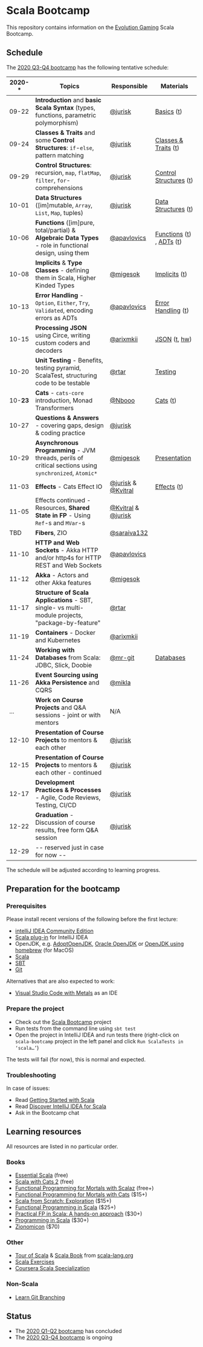 # Scala Bootcamp

This repository contains information on the [Evolution Gaming](https://eng.evolutiongaming.com/) Scala Bootcamp.

## Schedule

The [2020 Q3-Q4 bootcamp](https://scala-bootcamp.evolutiongaming.com/) has the following tentative schedule:

| 2020-*    | Topics                                                                                                     | Responsible                                                                   | Materials                                                                                                                                                                                                                                                                                                                                  |
|-----------|------------------------------------------------------------------------------------------------------------|-------------------------------------------------------------------------------|--------------------------------------------------------------------------------------------------------------------------------------------------------------------------------------------------------------------------------------------------------------------------------------------------------------------------------------------|
| 09-22     | **Introduction** and **basic Scala Syntax** (types, functions, parametric polymorphism)                    | [@jurisk](https://github.com/jurisk)                                          | [Basics](src/main/scala/com/evolutiongaming/bootcamp/basics/Basics.scala) ([t](src/test/scala/com/evolutiongaming/bootcamp/basics/BasicsSpec.scala))                                                                                                                                                                                       |
| 09-24     | **Classes & Traits** and some **Control Structures**: `if`-`else`, pattern matching                        | [@jurisk](https://github.com/jurisk)                                          | [Classes & Traits](src/main/scala/com/evolutiongaming/bootcamp/basics/ClassesAndTraits.scala) ([t](src/test/scala/com/evolutiongaming/bootcamp/basics/ClassesAndTraitsSpec.scala))                                                                                                                                                         |
| 09-29     | **Control Structures**: recursion, `map`, `flatMap`, `filter`, `for`-comprehensions                        | [@jurisk](https://github.com/jurisk)                                          | [Control Structures](src/main/scala/com/evolutiongaming/bootcamp/basics/ControlStructures.scala) ([t](src/test/scala/com/evolutiongaming/bootcamp/basics/ControlStructuresSpec.scala))                                                                                                                                                     |
| 10-01     | **Data Structures** ([im]mutable, `Array`, `List`, `Map`, tuples)                                          | [@jurisk](https://github.com/jurisk)                                          | [Data Structures](src/main/scala/com/evolutiongaming/bootcamp/basics/DataStructures.scala) ([t](src/test/scala/com/evolutiongaming/bootcamp/basics/DataStructuresSpec.scala))                                                                                                                                                              |
| 10-06     | **Functions** ([im]pure, total/partial) & **Algebraic Data Types** - role in functional design, using them | [@apavlovics](https://github.com/apavlovics)                                  | [Functions](src/main/scala/com/evolutiongaming/bootcamp/functions/Functions.scala) ([t](src/test/scala/com/evolutiongaming/bootcamp/functions/FunctionsSpec.scala)) , [ADTs](src/main/scala/com/evolutiongaming/bootcamp/adt/AlgebraicDataTypes.scala) ([t](src/test/scala/com/evolutiongaming/bootcamp/adt/AlgebraicDataTypesSpec.scala)) |
| 10-08     | **Implicits** & **Type Classes** - defining them in Scala, Higher Kinded Types                             | [@migesok](https://github.com/migesok)                                        | [Implicits](src/main/scala/com/evolutiongaming/bootcamp/typeclass/Implicits.scala) ([t](src/test/scala/com/evolutiongaming/bootcamp/typeclass/ImplicitsSpec.scala))                                                                                                                                                                        |
| 10-13     | **Error Handling** - `Option`, `Either`, `Try`, `Validated`, encoding errors as ADTs                       | [@apavlovics](https://github.com/apavlovics)                                  | [Error Handling](src/main/scala/com/evolutiongaming/bootcamp/error_handling/ErrorHandling.scala) ([t](src/test/scala/com/evolutiongaming/bootcamp/error_handling/ErrorHandlingSpec.scala))                                                                                                                                                 |
| 10-15     | **Processing JSON** using Circe, writing custom coders and decoders                                        | [@arixmkii](https://github.com/arixmkii)                                      | [JSON](src/main/scala/com/evolutiongaming/bootcamp/json/CirceExercises.scala) ([t](src/test/scala/com/evolutiongaming/bootcamp/json/CirceExercisesSpec.scala), [hw](src/test/scala/com/evolutiongaming/bootcamp/json/HomeworkSpec.scala))                                                                                                  |
| 10-20     | **Unit Testing** - Benefits, testing pyramid, ScalaTest, structuring code to be testable                   | [@rtar](https://github.com/rtar)                                              | [Testing](src/test/scala/com/evolutiongaming/bootcamp/testing2)                                                                                                                                                                                                                                                                                                                                           |
| 10-**23** | **Cats** - `cats-core` introduction, Monad Transformers                                                    | [@Nbooo](https://github.com/Nbooo)                                            | [Cats](https://github.com/evolution-gaming/scala-bootcamp/tree/master/src/main/scala/com/evolutiongaming/bootcamp/cats/v2) ([t](https://github.com/evolution-gaming/scala-bootcamp/tree/master/src/test/scala/com/evolutiongaming/bootcamp/cats/v2))                                                                                                                                                                                                                                                                                                                                           |
| 10-27     | **Questions & Answers** - covering gaps, design & coding practice                                          | [@jurisk](https://github.com/jurisk)                                          |                                                                                                                                                                                                                                                                                                                                            |
| 10-29     | **Asynchronous Programming** - JVM threads, perils of critical sections using `synchronized`, `Atomic*`    | [@migesok](https://github.com/migesok)                                        | [Presentation](presentations/2020-q1-q2/Asynchronous%20programming.pdf)                                                                                                                                                                                                                                                                      |
| 11-03     | **Effects** - Cats Effect IO                                                                               | [@jurisk](https://github.com/jurisk) & [@Kvitral](https://github.com/Kvitral) | [Effects](src/main/scala/com/evolutiongaming/bootcamp/effects/Effects.scala) ([t](src/test/scala/com/evolutiongaming/bootcamp/effects/EffectsSpec.scala))                                                                                                                                                                                  |
| 11-05     | Effects continued - Resources, **Shared State in FP** - Using `Ref`-s and `MVar`-s                         | [@Kvitral](https://github.com/Kvitral) & [@jurisk](https://github.com/jurisk) |                                                                                                                                                                                                                                                                                                                                            |
| TBD       | **Fibers**, ZIO                                                                                            | [@saraiva132](https://github.com/saraiva132)                                  |                                                                                                                                                                                                                                                                                                                                            |
| 11-10     | **HTTP and Web Sockets** - Akka HTTP and/or http4s for HTTP REST and Web Sockets                           | [@apavlovics](https://github.com/apavlovics)                                  |                                                                                                                                                                                                                                                                                                                                            |
| 11-12     | **Akka** - Actors and other Akka features                                                                  | [@migesok](https://github.com/migesok)                                        |                                                                                                                                                                                                                                                                                                                                            |
| 11-17     | **Structure of Scala Applications** - SBT, single- vs multi-module projects, "package-by-feature"          | [@rtar](https://github.com/rtar)                                              |                                                                                                                                                                                                                                                                                                                                            |
| 11-19     | **Containers** - Docker and Kubernetes                                                                     | [@arixmkii](https://github.com/arixmkii)                                      |                                                                                                                                                                                                                                                                                                                                            |
| 11-24     | **Working with Databases** from Scala: JDBC, Slick, Doobie                                                 | [@mr-git](https://github.com/mr-git)                                          | [Databases](src/main/scala/com/evolutiongaming/bootcamp/db/DoobieExercises.scala)                                                                                                                                                                                                                                                          |
| 11-26     | **Event Sourcing using Akka Persistence** and CQRS                                                         | [@mikla](https://github.com/mikla)                                            |                                                                                                                                                                                                                                                                                                                                            |
| ...       | **Work on Course Projects** and Q&A sessions - joint or with mentors                                       | N/A                                                                           |                                                                                                                                                                                                                                                                                                                                            |
| 12-10     | **Presentation of Course Projects** to mentors & each other                                                | [@jurisk](https://github.com/jurisk)                                          |                                                                                                                                                                                                                                                                                                                                            |
| 12-15     | **Presentation of Course Projects** to mentors & each other - continued                                    | [@jurisk](https://github.com/jurisk)                                          |                                                                                                                                                                                                                                                                                                                                            |
| 12-17     | **Development Practices & Processes** - Agile, Code Reviews, Testing, CI/CD                                | [@jurisk](https://github.com/jurisk)                                          |                                                                                                                                                                                                                                                                                                                                            |
| 12-22     | **Graduation** - Discussion of course results, free form Q&A session                                       | [@jurisk](https://github.com/jurisk)                                          |                                                                                                                                                                                                                                                                                                                                            |
| 12-29     | -- reserved just in case for now --                                                                        |                                                                               |                                                                                                                                                                                                                                                                                                                                            |

The schedule will be adjusted according to learning progress.

## Preparation for the bootcamp

### Prerequisites

Please install recent versions of the following before the first lecture:
- [intelliJ IDEA Community Edition](https://www.jetbrains.com/idea/download/)
- [Scala plug-in](https://www.jetbrains.com/help/idea/discover-intellij-idea-for-scala.html) for IntelliJ IDEA
- OpenJDK, e.g. [AdoptOpenJDK](https://adoptopenjdk.net/), [Oracle OpenJDK](https://jdk.java.net/) or [OpenJDK using homebrew](https://formulae.brew.sh/formula/openjdk) (for MacOS)
- [Scala](https://www.scala-lang.org/download/)
- [SBT](https://www.scala-sbt.org/download.html)
- [Git](https://git-scm.com/downloads)

Alternatives that are also expected to work:
- [Visual Studio Code with Metals](https://marketplace.visualstudio.com/items?itemName=scalameta.metals) as an IDE

### Prepare the project

- Check out the [Scala Bootcamp](https://github.com/evolution-gaming/scala-bootcamp) project
- Run tests from the command line using `sbt test`
- Open the project in IntelliJ IDEA and run tests there (right-click on `scala-bootcamp` project in the left panel and click `Run ScalaTests in ‘scala…’`)

The tests will fail (for now), this is normal and expected.

### Troubleshooting

In case of issues:
- Read [Getting Started with Scala](https://docs.scala-lang.org/getting-started/index.html)
- Read [Discover IntelliJ IDEA for Scala](https://www.jetbrains.com/help/idea/discover-intellij-idea-for-scala.html)
- Ask in the Bootcamp chat

## Learning resources

All resources are listed in no particular order.

### Books

- [Essential Scala](https://underscore.io/books/essential-scala/) (free)
- [Scala with Cats 2](https://www.scalawithcats.com/) (free)
- [Functional Programming for Mortals with Scalaz](https://leanpub.com/fpmortals) (free+)
- [Functional Programming for Mortals with Cats](https://leanpub.com/fpmortals-cats) ($15+)
- [Scala from Scratch: Exploration](https://leanpub.com/scala-from-scratch-exploration) ($15+)
- [Functional Programming in Scala](https://www.manning.com/books/functional-programming-in-scala#toc) ($25+)
- [Practical FP in Scala: A hands-on approach](https://leanpub.com/pfp-scala) ($30+)
- [Programming in Scala](https://booksites.artima.com/programming_in_scala_3ed) ($30+)
- [Zionomicon](https://www.zionomicon.com/) ($70)

### Other

- [Tour of Scala](https://docs.scala-lang.org/tour/tour-of-scala.html) & [Scala Book](https://docs.scala-lang.org/overviews/scala-book/introduction.html) from [scala-lang.org](https://www.scala-lang.org/)
- [Scala Exercises](https://www.scala-exercises.org/) 
- [Coursera Scala Specialization](https://www.coursera.org/specializations/scala)

### Non-Scala

- [Learn Git Branching](https://learngitbranching.js.org/)

## Status

* The [2020 Q1-Q2 bootcamp](https://evolution-gaming.timepad.ru/event/1106949/) has concluded
* The [2020 Q3-Q4 bootcamp](https://scala-bootcamp.evolutiongaming.com/) is ongoing
